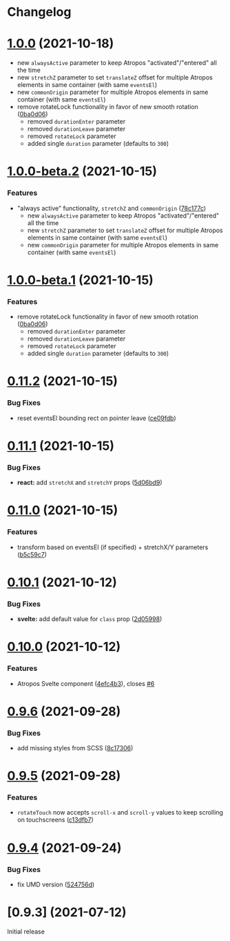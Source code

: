 # Changelog

# [1.0.0](https://github.com/nolimits4web/atropos/compare/v1.0.0-beta.1...v1.0.0) (2021-10-18)

- new `alwaysActive` parameter to keep Atropos "activated"/"entered" all the time
- new `stretchZ` parameter to set `translateZ` offset for multiple Atropos elements in same container (with same `eventsEl`)
- new `commonOrigin` parameter for multiple Atropos elements in same container (with same `eventsEl`)
- remove rotateLock functionality in favor of new smooth rotation ([0ba0d06](https://github.com/nolimits4web/atropos/commit/0ba0d06abb8672a4b785b8bd5e743c2b1f7dff4a))
  - removed `durationEnter` parameter
  - removed `durationLeave` parameter
  - removed `rotateLock` parameter
  - added single `duration` parameter (defaults to `300`)

# [1.0.0-beta.2](https://github.com/nolimits4web/atropos/compare/v1.0.0-beta.1...v1.0.0-beta.2) (2021-10-15)

### Features

- "always active" functionality, `stretchZ` and `commonOrigin` ([78c177c](https://github.com/nolimits4web/atropos/commit/78c177c054504b122116d317c4d7306ab7ce57ad))
  - new `alwaysActive` parameter to keep Atropos "activated"/"entered" all the time
  - new `stretchZ` parameter to set `translateZ` offset for multiple Atropos elements in same container (with same `eventsEl`)
  - new `commonOrigin` parameter for multiple Atropos elements in same container (with same `eventsEl`)

# [1.0.0-beta.1](https://github.com/nolimits4web/atropos/compare/v0.11.2...v1.0.0-beta.1) (2021-10-15)

### Features

- remove rotateLock functionality in favor of new smooth rotation ([0ba0d06](https://github.com/nolimits4web/atropos/commit/0ba0d06abb8672a4b785b8bd5e743c2b1f7dff4a))
  - removed `durationEnter` parameter
  - removed `durationLeave` parameter
  - removed `rotateLock` parameter
  - added single `duration` parameter (defaults to `300`)

# [0.11.2](https://github.com/nolimits4web/atropos/compare/v0.11.1...v0.11.2) (2021-10-15)

### Bug Fixes

- reset eventsEl bounding rect on pointer leave ([ce09fdb](https://github.com/nolimits4web/atropos/commit/ce09fdbce45f6b0c39ee2817f4997df17675e98d))

# [0.11.1](https://github.com/nolimits4web/atropos/compare/v0.11.0...v0.11.1) (2021-10-15)

### Bug Fixes

- **react:** add `stretchX` and `stretchY` props ([5d06bd9](https://github.com/nolimits4web/atropos/commit/5d06bd93eb1ced5d0dd6a92e2097920166f939ac))

# [0.11.0](https://github.com/nolimits4web/atropos/compare/v0.10.1...v0.11.0) (2021-10-15)

### Features

- transform based on eventsEl (if specified) + stretchX/Y parameters ([b5c59c7](https://github.com/nolimits4web/atropos/commit/b5c59c786cf0a91b8518c4260e394ab9ee20c9e0))

# [0.10.1](https://github.com/nolimits4web/atropos/compare/v0.10.0...v0.10.1) (2021-10-12)

### Bug Fixes

- **svelte:** add default value for `class` prop ([2d05998](https://github.com/nolimits4web/atropos/commit/2d0599880870c19364752f9454c33ad4bac2c316))

# [0.10.0](https://github.com/nolimits4web/atropos/compare/v0.9.6...v0.10.0) (2021-10-12)

### Features

- Atropos Svelte component ([4efc4b3](https://github.com/nolimits4web/atropos/commit/4efc4b3f3d6848ceb77611f61a75e8a05b9112e8)), closes [#6](https://github.com/nolimits4web/atropos/issues/6)

# [0.9.6](https://github.com/nolimits4web/atropos/compare/v0.9.5...v0.9.6) (2021-09-28)

### Bug Fixes

- add missing styles from SCSS ([8c17306](https://github.com/nolimits4web/atropos/commit/8c173067435085001735ec15028095b9d2b91deb))

# [0.9.5](https://github.com/nolimits4web/atropos/compare/v0.9.4...v0.9.5) (2021-09-28)

### Features

- `rotateTouch` now accepts `scroll-x` and `scroll-y` values to keep scrolling on touchscreens ([c13dfb7](https://github.com/nolimits4web/atropos/commit/c13dfb7204be1b3972478b1bdf40973884f4aa5f))

# [0.9.4](https://github.com/nolimits4web/atropos/compare/v0.9.3...v0.9.4) (2021-09-24)

### Bug Fixes

- fix UMD version ([524756d](https://github.com/nolimits4web/atropos/commit/524756d359e38d41d6e6ec9e9e07e76c3299c33b))

# [0.9.3] (2021-07-12)

Initial release
